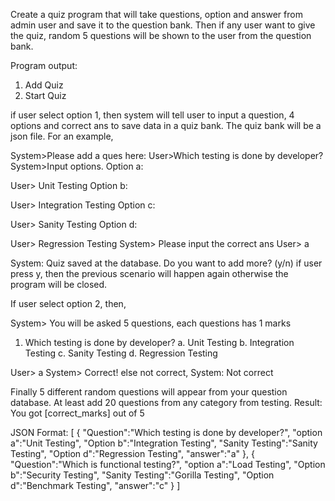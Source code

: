 Create a quiz program that will take questions, option and answer from admin user and save it to the question bank. Then if any user want to give the quiz, random 5 questions will be shown to the user from the question bank.

Program output:
1. Add Quiz
2. Start Quiz

if user select option 1, then system will tell user to input a question, 4 options and correct ans to save data in a quiz bank. The quiz bank will be a json file. For an example,

System>Please add a ques here:
User>Which testing is done by developer?
System>Input options.
Option a:

User> Unit Testing
Option b:

User> Integration Testing
Option c:

User> Sanity Testing
Option d:

User> Regression Testing
System> Please input the correct ans
User> a

System: Quiz saved at the database. Do you want to add more? (y/n)
if user press y, then the previous scenario will happen again otherwise the program will be closed.

If user select option 2,  then,

System> You will be asked 5 questions, each questions has 1 marks
1. Which testing is done by developer?
a. Unit Testing
b. Integration Testing
c. Sanity Testing
d. Regression Testing

User> a
System> Correct!
else not correct,
System: Not correct


Finally 5 different random questions will appear from your question database. At least add 20 questions from any category from testing.
Result: You got [correct_marks] out of 5


JSON Format:
[
{
"Question":"Which testing is done by developer?",
"option a":"Unit Testing",
"Option b":"Integration Testing",
"Sanity Testing":"Sanity Testing",
"Option d":"Regression Testing",
"answer":"a"
},
{
"Question":"Which is functional testing?",
"option a":"Load Testing",
"Option b":"Security Testing",
"Sanity Testing":"Gorilla Testing",
"Option d":"Benchmark Testing",
"answer":"c"
}
]
